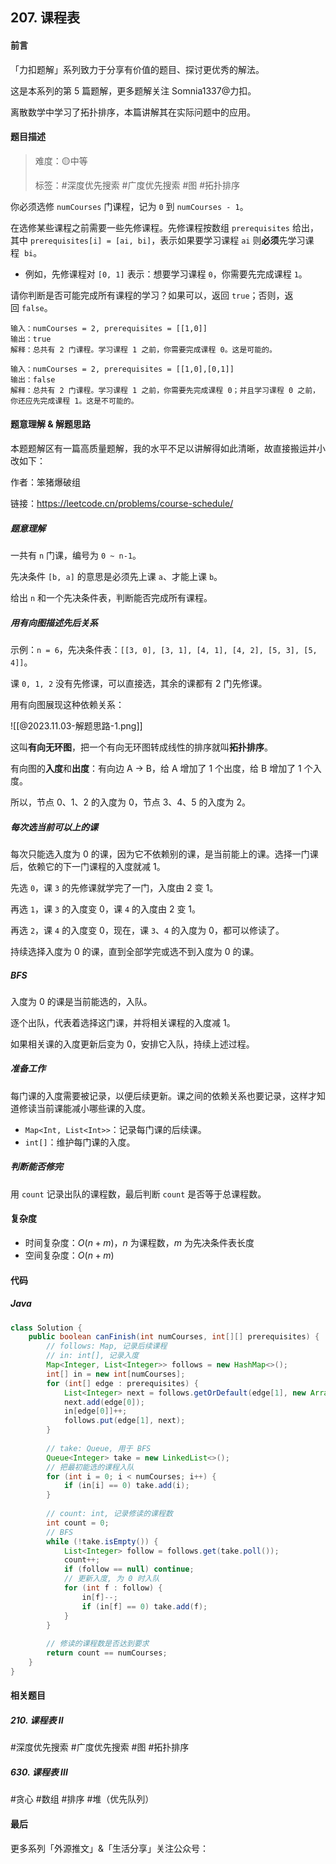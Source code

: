 ## 207. 课程表

#### 前言

「力扣题解」系列致力于分享有价值的题目、探讨更优秀的解法。

这是本系列的第 5 篇题解，更多题解关注 Somnia1337@力扣。

离散数学中学习了拓扑排序，本篇讲解其在实际问题中的应用。

#### 题目描述

> 难度：🟡中等
>
> 标签：\#深度优先搜索 \#广度优先搜索 \#图 \#拓扑排序

你必须选修 `numCourses` 门课程，记为 `0` 到 `numCourses - 1`。

在选修某些课程之前需要一些先修课程。先修课程按数组 `prerequisites` 给出，其中 `prerequisites[i] = [ai, bi]`，表示如果要学习课程 `ai` 则**必须**先学习课程  `bi`。

- 例如，先修课程对 `[0, 1]` 表示：想要学习课程 `0`，你需要先完成课程 `1`。

请你判断是否可能完成所有课程的学习？如果可以，返回 `true`；否则，返回 `false`。

```text
输入：numCourses = 2, prerequisites = [[1,0]]
输出：true
解释：总共有 2 门课程。学习课程 1 之前，你需要完成课程 0。这是可能的。
```

```text
输入：numCourses = 2, prerequisites = [[1,0],[0,1]]
输出：false
解释：总共有 2 门课程。学习课程 1 之前，你需要先完成​课程 0；并且学习课程 0 之前，你还应先完成课程 1。这是不可能的。
```

#### 题意理解 & 解题思路

本题题解区有一篇高质量题解，我的水平不足以讲解得如此清晰，故直接搬运并小改如下：

作者：笨猪爆破组

链接：https://leetcode.cn/problems/course-schedule/

##### 题意理解

一共有 `n` 门课，编号为 `0 ~ n-1`。

先决条件 `[b, a]` 的意思是必须先上课 `a`、才能上课 `b`。

给出 `n` 和一个先决条件表，判断能否完成所有课程。

##### 用有向图描述先后关系

示例：`n = 6`，先决条件表：`[[3, 0], [3, 1], [4, 1], [4, 2], [5, 3], [5, 4]]`。

课 `0, 1, 2` 没有先修课，可以直接选，其余的课都有 2 门先修课。

用有向图展现这种依赖关系：

![[@2023.11.03-解题思路-1.png]]

这叫**有向无环图**，把一个有向无环图转成线性的排序就叫**拓扑排序**。

有向图的**入度**和**出度**：有向边 A $\to$ B，给 A 增加了 1 个出度，给 B 增加了 1 个入度。

所以，节点 0、1、2 的入度为 0，节点 3、4、5 的入度为 2。

##### 每次选当前可以上的课

每次只能选入度为 0 的课，因为它不依赖别的课，是当前能上的课。选择一门课后，依赖它的下一门课程的入度就减 1。

先选 `0`，课 `3` 的先修课就学完了一门，入度由 2 变 1。

再选 `1`，课 `3` 的入度变 0，课 `4` 的入度由 2 变 1。

再选 `2`，课 `4` 的入度变 0，现在，课 `3`、`4` 的入度为 0，都可以修读了。

持续选择入度为 0 的课，直到全部学完或选不到入度为 0 的课。

##### BFS

入度为 0 的课是当前能选的，入队。

逐个出队，代表着选择这门课，并将相关课程的入度减 1。

如果相关课的入度更新后变为 0，安排它入队，持续上述过程。

##### 准备工作

每门课的入度需要被记录，以便后续更新。课之间的依赖关系也要记录，这样才知道修读当前课能减小哪些课的入度。

- `Map<Int, List<Int>>`：记录每门课的后续课。
- `int[]`：维护每门课的入度。

##### 判断能否修完

用 `count` 记录出队的课程数，最后判断 `count` 是否等于总课程数。

#### 复杂度

- 时间复杂度：$O(n + m)$，$n$ 为课程数，$m$ 为先决条件表长度
- 空间复杂度：$O(n + m)$

#### 代码

##### Java

```java
class Solution {
    public boolean canFinish(int numCourses, int[][] prerequisites) {
	    // follows: Map, 记录后续课程
	    // in: int[], 记录入度
        Map<Integer, List<Integer>> follows = new HashMap<>();
        int[] in = new int[numCourses];
        for (int[] edge : prerequisites) {
            List<Integer> next = follows.getOrDefault(edge[1], new ArrayList<>());
            next.add(edge[0]);
            in[edge[0]]++;
            follows.put(edge[1], next);
        }
        
        // take: Queue, 用于 BFS
        Queue<Integer> take = new LinkedList<>();
        // 把最初能选的课程入队
        for (int i = 0; i < numCourses; i++) {
            if (in[i] == 0) take.add(i);
        }
        
        // count: int, 记录修读的课程数
        int count = 0;
        // BFS
        while (!take.isEmpty()) {
            List<Integer> follow = follows.get(take.poll());
            count++;
            if (follow == null) continue;
            // 更新入度, 为 0 时入队
            for (int f : follow) {
                in[f]--;
                if (in[f] == 0) take.add(f);
            }
        }
        
        // 修读的课程数是否达到要求
        return count == numCourses;
    }
}
```

#### 相关题目

##### 210. 课程表 II

\#深度优先搜索 \#广度优先搜索 \#图 \#拓扑排序

##### 630. 课程表 III

\#贪心 \#数组 \#排序 \#堆（优先队列）

#### 最后

更多系列「外源推文」&「生活分享」关注公众号：